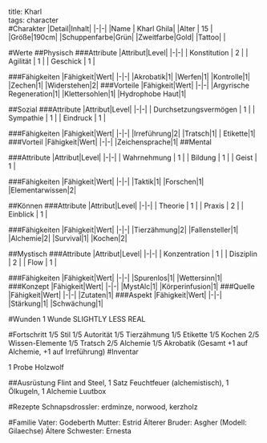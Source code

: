 title: Kharl  
tags: character  
#Charakter
|Detail|Inhalt|
|-|-|
|Name | Kharl Ghila|
|Alter | 15 |
|Größe|190cm|
|Schuppenfarbe|Grün|
|Zweitfarbe|Gold|
|Tattoo| |

#Werte
##Physisch
###Attribute
|Attribut|Level|
|-|-|
| Konstitution | 2 |
| Agilität | 1 |
| Geschick | 1 |

###Fähigkeiten
|Fähigkeit|Wert|
|-|-|
|Akrobatik|1|
|Werfen|1|
|Kontrolle|1|
|Zechen|1|
|Widerstehen|2|
###Vorteile
|Fähigkeit|Wert|
|-|-|
|Argyrische Regeneration|1|
|Klettersohlen|1|
|Hydrophobe Haut|1|

##Sozial
###Attribute 
|Attribut|Level|
|-|-|
| Durchsetzungsvermögen | 1 |
| Sympathie | 1 |
| Eindruck | 1 |

###Fähigkeiten
|Fähigkeit|Wert|
|-|-|
|Irreführung|2|
|Tratsch|1|
| Etikette|1|
###Vorteil
|Fähigkeit|Wert|
|-|-|
|Zeichensprache|1|
##Mental

###Attribute 
|Attribut|Level|
|-|-|
| Wahrnehmung | 1 |
| Bildung | 1 |
| Geist | 1 |


###Fähigkeiten
|Fähigkeit|Wert|
|-|-|
|Taktik|1|
|Forschen|1|
|Elementarwissen|2|



##Können
###Attribute 
|Attribut|Level|
|-|-|
| Theorie | 1 |
| Praxis | 2 |
| Einblick | 1 |


###Fähigkeiten
|Fähigkeit|Wert|
|-|-|
|Tierzähmung|2|
|Fallensteller|1|
|Alchemie|2|
|Survival|1|
|Kochen|2|



##Mystisch
###Attribute 
|Attribut|Level|
|-|-|
| Konzentration | 1 |
| Disziplin | 2 |
| Flow | 1 |


###Fähigkeiten
|Fähigkeit|Wert|
|-|-|
|Spurenlos|1|
|Wettersinn|1|
###Konzept
|Fähigkeit|Wert|
|-|-|
|MystAlc|1|
|Körperinfusion|1|
###Quelle
|Fähigkeit|Wert|
|-|-|
|Zutaten|1|
###Aspekt
|Fähigkeit|Wert|
|-|-|
|Stärkung|1|
|Schwächung|1|

#Wunden
1 Wunde SLIGHTLY LESS REAL

#Fortschritt
1/5 Stil
1/5 Autorität
1/5 Tierzähmung
1/5 Etikette
1/5 Kochen
2/5 Wissen-Elemente
1/5 Tratsch
2/5 Alchemie
1/5 Akrobatik
(Gesamt +1 auf Alchemie, +1 auf Irreführung)
#Inventar

1 Probe Holzwolf

##Ausrüstung
Flint and Steel, 1 Satz Feuchtfeuer (alchemistisch), 1 Ölkugeln, 1 Alchemie Luutbox




#Rezepte
Schnapsdrossler: erdminze, norwood, kerzholz



#Familie
Vater: Godeberth
Mutter: Estrid
Älterer Bruder: Asgher (Modell: Gilaechse)
Ältere Schwester: Ernesta

